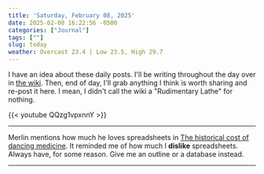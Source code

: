 ```yaml
---
title: 'Saturday, February 08, 2025'
date: 2025-02-08 16:22:56 -0500
categories: ["Journal"]
tags: [""]
slug: today
weather: Overcast 23.4 | Low 23.5, High 29.7
---
```


I have an idea about these daily posts. I'll be writing throughout the day over in [the wiki](https://wiki.baty.net). Then, end of day, I'll grab anything I think is worth sharing and re-post it here. I mean, I didn't call the wiki a "Rudimentary Lathe" for nothing.

{{< youtube QQzg1vpxnnY >}}

<!--more-->

----

Merlin mentions how much he loves spreadsheets in [The historical cost of dancing medicine](https://merlin.ghost.io/dancing-medicine/). It reminded me of how much I **dislike** spreadsheets. Always have, for some reason. Give me an outline or a database instead.

----


